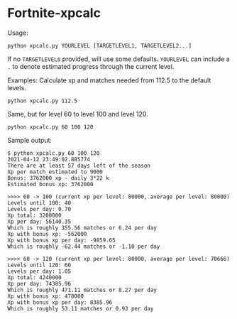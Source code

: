 # Fortnite-xpcalc
Usage:
```
python xpcalc.py YOURLEVEL [TARGETLEVEL1, TARGETLEVEL2...]
```
If no `TARGETLEVEL`s provided, will use some defaults. `YOURLEVEL` can include a `.` to denote estimated progress through the current level.

Examples:
Calculate xp and matches needed from 112.5 to the default levels.
```
python xpcalc.py 112.5
```


Same, but for level 60 to level 100 and level 120.
```
python xpcalc.py 60 100 120

```
Sample output:
```
$ python xpcalc.py 60 100 120
2021-04-12 23:49:02.885774
There are at least 57 days left of the season
Xp per match estimated to 9000
Bonus: 3762000 xp - daily 3*22 k
Estimated bonus xp: 3762000

>>>> 60 -> 100 (current xp per level: 80000, average per level: 80000)
Levels until 100: 40
Levels per day: 0.70
Xp total: 3200000
Xp per day: 56140.35
Which is roughly 355.56 matches or 6.24 per day
Xp with bonus xp: -562000
Xp with bonus xp per day: -9859.65
Which is roughly -62.44 matches or -1.10 per day

>>>> 60 -> 120 (current xp per level: 80000, average per level: 70666)
Levels until 120: 60
Levels per day: 1.05
Xp total: 4240000
Xp per day: 74385.96
Which is roughly 471.11 matches or 8.27 per day
Xp with bonus xp: 478000
Xp with bonus xp per day: 8385.96
Which is roughly 53.11 matches or 0.93 per day
```
